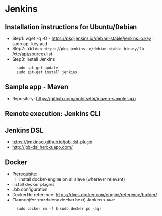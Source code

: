 # Jenkins 


## Installation instructions for Ubuntu/Debian
  - Step1: wget -q -O - https://pkg.jenkins.io/debian-stable/jenkins.io.key | sudo apt-key add -
  - Step2: add `deb https://pkg.jenkins.io/debian-stable binary/` to /etc/apt/sources.list
  - Step3: Install Jenkins
    ```
      sudo apt-get update
      sudo apt-get install jenkins
    ```


## Sample app - Maven
  - Repository: https://github.com/mohitsethi/maven-sample-app


## Remote execution: Jenkins CLI


## Jenkins DSL
  - https://jenkinsci.github.io/job-dsl-plugin
  - http://job-dsl.herokuapp.com/
  

## Docker
  - Prerequisite:
    - install docker-engine on all slave (wherever relevant)
  - install docker plugins
  - Job configuration
  - Dockerfile reference: https://docs.docker.com/engine/reference/builder/
  - Cleanup(for standalone docker host) Jenkins slave: 
      ```
        sudo docker rm -f $(sudo docker ps -aq)
      ```

  